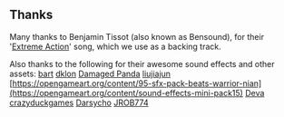 ## Thanks

Many thanks to Benjamin Tissot (also known as Bensound), for their '[Extreme Action](https://www.bensound.com/royalty-free-music/track/extreme-action)' song, which we use as a backing track.

Also thanks to the following for their awesome sound effects and other assets:
[bart](https://opengameart.org/content/8-bit-platformer-sfx)
[dklon](https://opengameart.org/content/platformer-jumping-sounds)
[Damaged Panda](https://opengameart.org/content/100-plus-game-sound-effects-wavoggm4a)
[liujiajun](https://opengameart.org/content/95-sfx-pack-beats-warrior-nian)
[https://opengameart.org/content/95-sfx-pack-beats-warrior-nian](https://opengameart.org/content/sound-effects-mini-pack15)
[Deva](https://opengameart.org/content/8-bit-sound-effect-pack-vol-001)
[crazyduckgames](https://opengameart.org/content/soundpack-03)
[Darsycho](https://opengameart.org/content/big-scary-troll-sounds)
[JROB774](https://opengameart.org/content/pixel-explosion-12-frames)
